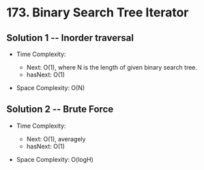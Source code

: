 # 173. Binary Search Tree Iterator

## Solution 1 -- Inorder traversal

* Time Complexity:
  * Next: O(1), where N is the length of given binary search tree.
  * hasNext: O(1)

* Space Complexity: O(N)

## Solution 2 -- Brute Force

* Time Complexity:
  * Next: O(1), averagely
  * hasNext: O(1)

* Space Complexity: O(logH)

